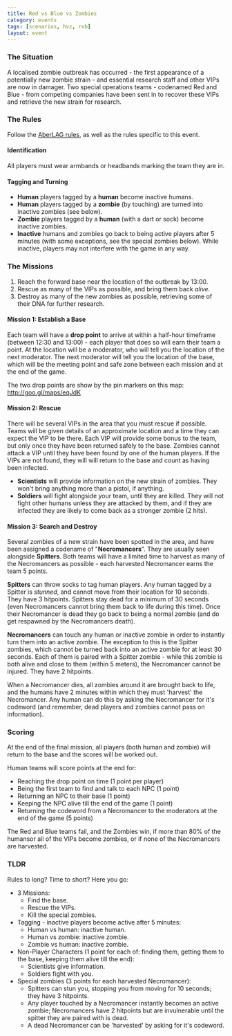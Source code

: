 ```yaml
---
title: Red vs Blue vs Zombies
category: events
tags: [scenarios, hvz, rvb]
layout: event
---
```


### The Situation

A localised zombie outbreak has occurred - the first appearance of a potentially new zombie strain - and essential research staff and other VIPs are now in damager. Two special operations teams - codenamed Red and Blue - from competing companies have been sent in to recover these VIPs and retrieve the new strain for research.

### The Rules

Follow the [AberLAG rules](http://www.aberlag.com/rules/), as well as the rules specific to this event.

#### Identification

All players must wear armbands or headbands marking the team they are in.

#### Tagging and Turning

+ **Human** players tagged by a **human** become inactive humans.
+ **Human** players tagged by a **zombie** (by touching) are turned into inactive zombies (see below).
+ **Zombie** players tagged by a **human** (with a dart or sock) become inactive zombies.
+ **Inactive** humans and zombies go back to being active players after 5 minutes (with some exceptions, see the special zombies below). While inactive, players may not interfere with the game in any way.

### The Missions

1. Reach the forward base near the location of the outbreak by 13:00.
2. Rescue as many of the VIPs as possible, and bring them back *alive*.
3. Destroy as many of the new zombies as possible, retrieving some of their DNA for further research.

#### Mission 1: Establish a Base

Each team will have a **drop point** to arrive at within a half-hour timeframe (between 12:30 and 13:00) - each player that does so will earn their team a point. At the location will be a moderator, who will tell you the location of the next moderator. The next moderator will tell you the location of the base, which will be the meeting point and safe zone between each mission and at the end of the game.

The two drop points are show by the pin markers on this map: http://goo.gl/maps/eqJdK

#### Mission 2: Rescue

There will be several VIPs in the area that you must rescue if possible. Teams will be given details of an approximate location and a time they can expect the VIP to be there. Each VIP will provide some bonus to the team, but only once they have been returned safely to the base. Zombies cannot attack a VIP until they have been found by one of the human players. If the VIPs are not found, they will will return to the base and count as having been infected.

- **Scientists** will provide information on the new strain of zombies. They won't bring anything more than a pistol, if anything.
- **Soldiers** will fight alongside your team, until they are killed. They will not fight other humans unless they are attacked by them, and if they are infected they are likely to come back as a stronger zombie (2 hits).

#### Mission 3: Search and Destroy

Several zombies of a new strain have been spotted in the area, and have been assigned a codename of "**Necromancers**". They are usually seen alongside **Spitters**. Both teams will have a limited time to harvest as many of the Necromancers as possible - each harvested Necromancer earns the team 5 points.

**Spitters** can throw socks to tag human players. Any human tagged by a Spitter is *stunned*, and cannot move from their location for 10 seconds. They have 3 hitpoints. Spitters stay dead for a minimum of 30 seconds (even Necromancers cannot bring them back to life during this time). Once their Necromancer is dead they go back to being a normal zombie (and do get respawned by the Necromancers death).

**Necromancers** can touch any human or inactive zombie in order to instantly turn them into an active zombie. The exception to this is the Spitter zombies, which cannot be turned back into an active zombie for at least 30 seconds. Each of them is paired with a Spitter zombie - while this zombie is both alive and close to them (within 5 meters), the Necromancer cannot be injured. They have 2 hitpoints.

When a Necromancer dies, all zombies around it are brought back to life, and the humans have 2 minutes within which they must 'harvest' the Necromancer. Any human can do this by asking the Necromancer for it's codeword (and remember, dead players and zombies cannot pass on information).

### Scoring

At the end of the final mission, all players (both human and zombie) will return to the base and the scores will be worked out.

Human teams will score points at the end for:

- Reaching the drop point on time (1 point per player)
- Being the first team to find and talk to each NPC (1 point)
- Returning an NPC to their base (1 point)
- Keeping the NPC alive till the end of the game (1 point)
- Returning the codeword from a Necromancer to the moderators at the end of the game (5 points)

The Red and Blue teams fail, and the Zombies win, if more than 80% of the humansor all of the VIPs become zombies, or if none of the Necromancers are harvested.

### TLDR

Rules to long? Time to short? Here you go:

+ 3 Missions:
  + Find the base.
  + Rescue the VIPs.
  + Kill the special zombies.
+ Tagging - inactive players become active after 5 minutes:
  + Human vs human: inactive human.
  + Human vs zombie: inactive zombie.
  + Zombie vs human: inactive zombie.
+ Non-Player Characters (1 point for each of: finding them, getting them to the base, keeping them alive till the end):
  + Scientists give information.
  + Soldiers fight with you.
+ Special zombies (3 points for each harvested Necromancer):
  + Spitters can stun you, stopping you from moving for 10 seconds; they have 3 hitpoints.
  + Any player touched by a Necromancer instantly becomes an active zombie; Necromancers have 2 hitpoints but are invulnerable until the spitter they are paired with is dead.
  + A dead Necromancer can be 'harvested' by asking for it's codeword.

